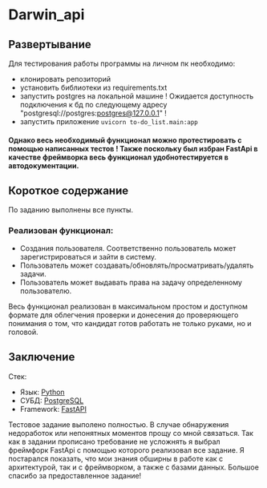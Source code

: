 # Darwin_api

## Развертывание 

Для тестирования работы программы на личном пк необходимо:
- клонировать репозиторий
- установить библиотеки из requirements.txt
- запустить postgres на локальной машине ! Ожидается доступность подключения к бд по следующему адресу "postgresql://postgres:postgres@127.0.0.1" !
- запустить приложение ```uvicorn to-do_list.main:app```

#### Однако весь необходимый функционал можно протестировать с помощью написанных тестов ! Также поскольку был избран FastApi в качестве фреймворка весь функционал удобнотестируется в автодокументации.

## Короткое содержание 

По заданию выполнены все пункты.

### Реализован функционал:

- Создания пользователя. Соответственно пользователь может зарегистрироваться и зайти в систему.
- Пользователь может создавать/обновлять/просматривать/удалять задачи.
- Пользователь может выдавать права на задачу определенному пользователю.

Весь функционал реализован в максимальном простом и доступном формате для облегчения проверки и донесения до проверяющего понимания о том, что кандидат готов работать не только руками, но и головой. 

## Заключение

Стек:

- Язык: [Python](https://www.python.org/)
- СУБД: [PostgreSQL](https://www.postgresql.org)
- Framework: [FastAPI](https://fastapi.tiangolo.com/)

Тестовое задание выполено полностью. В случае обнаружения недоработок или непонятных моментов прощу со мной связаться. Так как в задании прописано требование не усложнять я выбрал фреймфорк FastApi с помощью которого реализовал все задание. Я постарался показать, что мои знания обширны в работе как с архитектурой, так и с фреймворком, а также с базами данных. Большое спасибо за предоставленное задание!